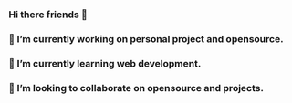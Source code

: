 ### Hi there friends 👋


### 🔭 I’m currently working on personal project and opensource.
 ### 🌱 I’m currently learning web development.
 ### 👯 I’m looking to collaborate on opensource and projects.
 <!--
/Somtrip** is a ✨ _special_ ✨ repository because its `README.md` (this file) appears on your GitHub profile.

Here are some ideas to get you started:
- 🤔 I’m looking for help with ...
- 💬 Ask me about ...
- 📫 How to reach me: ...
- 😄 Pronouns: ...
- ⚡ Fun fact: ...
-->
